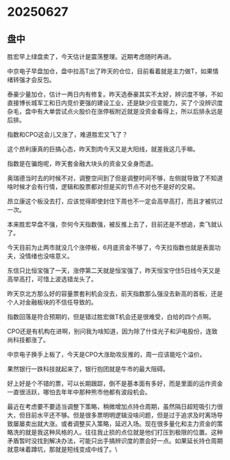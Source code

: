 # 20250627

## 盘中

胜宏早上绿盘卖了，今天估计是震荡整理。近期考虑随时再进。

中京电子早盘加仓，盘中拉高T出了昨天的仓位，目前看着就是主力做T，如果情绪转强才会反包。

泰豪少量加仓，估计一两日内有修复。昨天选泰豪其实不太好，辨识度不够，不如直接博长城军工和日内竞价更强的建设工业，还是缺少应变能力，买了个没辨识度杂毛，盘中有大单尝试点火股价在涨停板附近就是没资金看得上，所以后排永远是后排。

指数和CPO这会儿又涨了，难道胜宏又飞了？

这个昂利康真的巨搞心态，昨天割肉今天又是大阳线，就差我这几手嘛。

指数是在骗炮呢，昨天套金融大块头的资金又全身而退。

奥瑞德当时去的时候不对，调整空间到了但是调整时间不够，左侧就导致了不知道啥时候才会有行情，逻辑和股票都对但是买的节点不对也不是好的交易。

昂立康这个板没去打，应该觉得即使封住下周也不一定会高举高打，而且才被坑过一次。

本来胜宏早盘不强，奈何今天指数强，被反推上去了，目前还是不想追，卖飞就认了。

今天目前为止两市就没几个涨停板，6月底资金不够了，今天拉指数也就是表面功夫，没情绪也没啥意义。

东信只比恒宝强了一天，涨停第二天就是恒宝强了，昨天恒宝守住5日线今天又是高举高打，可惜上波选错龙头了。

昨天京北方那么好的容量票套利机会没去，前天指数那么强没去新高的首板，还是个人对金融板块的不信任导致的。

指数回落是符合预期的，但是错过胜宏做T机会还是很难受，白给的四个点啊。

CPO还是有机构在进啊，别问我为啥知道，因为除了什佳光子和沪电股份，连致尚科技都涨了。

中京电子换手上板了，今天是CPO大涨助攻反推的，周一应该能吃个溢价。

果然银行一跌科技就起来了，银行抱团就是牛市的最大阻碍。

好上好是个不错的票，可以长期跟踪，倒不是基本面有多好，而是里面的运作资金一直很活跃，哪怕去年年中那种熊市他都有波段机会。

最近在考虑要不要适当调整下策略，稍微增加点持仓周期，虽然隔日超短吸引力很大，但目前水平还不够。但是很多票明明逻辑没啥问题，但是过于追求及时离场导致屡屡卖出就大涨。或者调整买入策略，延迟入场。现在很多量化和主力资金的策略洗的就是我这种风格的人。往往我止损的点位就是他们打压到极限的位置。这种矛盾暂时没找到解决办法，可能只出手搞辨识度的票会好一点。如果延长持仓周期就意味着蹲坑，那就是短线变成中线了。\
